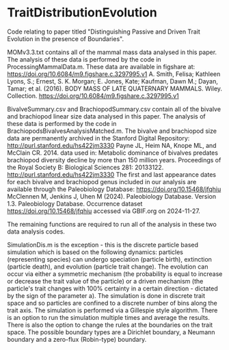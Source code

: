 # TraitDistributionEvolution
Code relating to paper titled "Distinguishing Passive and Driven Trait Evolution in the presence of Boundaries".

MOMv3.3.txt contains all of the mammal mass data analysed in this paper.
The analysis of these data is performed by the code in ProcessingMammalData.m.
These data are available in figshare at: https://doi.org/10.6084/m9.figshare.c.3297995.v1
A. Smith, Felisa; Kathleen Lyons, S.; Ernest, S. K. Morgan; E. Jones, Kate; Kaufman, Dawn M.; Dayan, Tamar; et al. (2016). BODY MASS OF LATE QUATERNARY MAMMALS. Wiley. Collection. https://doi.org/10.6084/m9.figshare.c.3297995.v1

BivalveSummary.csv and BrachiopodSummary.csv contain all of the bivalve and brachiopod linear size data analysed in this paper.
The analysis of these data is performed by the code in BrachiopodsBivalvesAnalysisMatched.m.
The bivalve and brachiopod size data are permanently archived in the Stanford Digital Repository: http://purl.stanford.edu/hs422jm3330
Payne JL, Heim NA, Knope ML, and McClain CR. 2014. data used in: Metabolic dominance of bivalves predates brachiopod diversity decline by more than 150 million years. Proceedings of the Royal Society B: Biological Sciences 281: 20133122. http://purl.stanford.edu/hs422jm3330
The first and last appearance dates for each bivalve and brachiopod genus included in our analysis are available through the Paleobiology Database: https://doi.org/10.15468/jfqhiu
McClennen M, Jenkins J, Uhen M (2024). Paleobiology Database. Version 1.3. Paleobiology Database. Occurrence dataset https://doi.org/10.15468/jfqhiu accessed via GBIF.org on 2024-11-27.

The remaining functions are required to run all of the analysis in these two data analysis codes.

SimulationDis.m is the exception - this is the discrete particle based simulation which is based on the following dynamics: particles (representing species) can undergo speciation (particle birth), extinction (particle death), and evolution (particle trait change).  The evolution can occur via either a symmetric mechanism (the probability is equal to increase or decrease the trait value of the particle) or a driven mechanism (the particle's trait changes with 100% certainty in a certain direction - dictated by the sign of the parameter a).  The simulation is done in discrete trait space and so particles are confined to a discrete number of bins along the trait axis.  The simulation is performed via a Gillespie style algorithm.  There is an option to run the simulation multiple times and average the results.  There is also the option to change the rules at the boundaries on the trait space.  The possible boundary types are a Dirichlet boundary, a Neumann boundary and a zero-flux (Robin-type) boundary.  
